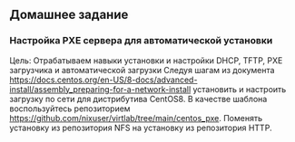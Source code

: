 ## Домашнее задание
### Настройка PXE сервера для автоматической установки
Цель:
Отрабатываем навыки установки и настройки DHCP, TFTP, PXE загрузчика и автоматической загрузки
Следуя шагам из документа https://docs.centos.org/en-US/8-docs/advanced-install/assembly_preparing-for-a-network-install установить и настроить загрузку по сети для дистрибутива CentOS8. В качестве шаблона воспользуйтесь репозиторием https://github.com/nixuser/virtlab/tree/main/centos_pxe.
Поменять установку из репозитория NFS на установку из репозитория HTTP.
